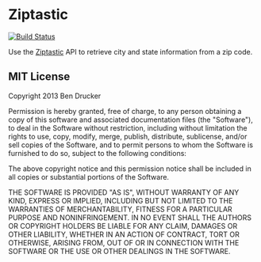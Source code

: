 # Ziptastic

[![Build Status](https://travis-ci.org/bendrucker/node-ziptastic.png?branch=master)](https://travis-ci.org/bendrucker/node-ziptastic)

Use the [Ziptastic](http://daspecster.github.io/ziptastic/) API to retrieve city and state information from a zip code. 

## MIT License

Copyright 2013 Ben Drucker

Permission is hereby granted, free of charge, to any person obtaining
a copy of this software and associated documentation files (the
"Software"), to deal in the Software without restriction, including
without limitation the rights to use, copy, modify, merge, publish,
distribute, sublicense, and/or sell copies of the Software, and to
permit persons to whom the Software is furnished to do so, subject to
the following conditions:

The above copyright notice and this permission notice shall be
included in all copies or substantial portions of the Software.

THE SOFTWARE IS PROVIDED "AS IS", WITHOUT WARRANTY OF ANY KIND,
EXPRESS OR IMPLIED, INCLUDING BUT NOT LIMITED TO THE WARRANTIES OF
MERCHANTABILITY, FITNESS FOR A PARTICULAR PURPOSE AND
NONINFRINGEMENT. IN NO EVENT SHALL THE AUTHORS OR COPYRIGHT HOLDERS BE
LIABLE FOR ANY CLAIM, DAMAGES OR OTHER LIABILITY, WHETHER IN AN ACTION
OF CONTRACT, TORT OR OTHERWISE, ARISING FROM, OUT OF OR IN CONNECTION
WITH THE SOFTWARE OR THE USE OR OTHER DEALINGS IN THE SOFTWARE.